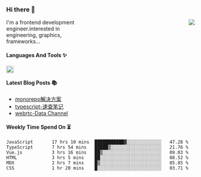 <!--
**zhaohuanyuu/zhaohuanyuu** is a ✨ _special_ ✨ repository because its `README.md` (this file) appears on your GitHub profile.
-->

### Hi there 👋

<picture>
  <source media="(prefers-color-scheme: dark)" srcset="https://github-readme-stats.vercel.app/api?username=zhaohuanyuu&count_private=true&show_icons=true&theme=city_lights&hide_title=true">
  <img align="right" src="https://github-readme-stats.vercel.app/api?username=zhaohuanyuu&count_private=true&show_icons=true&hide_title=true">
</picture>

<p align="left" style="width:40%">I'm a frontend development engineer.interested in engineering, graphics, frameworks...</p>

#### Languages And Tools ✨

<img align="left" height="20" src="https://skillicons.dev/icons?i=js,ts,nodejs,react,vue,gatsby,materialui,graphql,nestjs,electron,flutter" />

</br>

#### Latest Blog Posts 📚
<!-- BLOG-POST-LIST:START -->
- [monorepo解决方案](https://zhy.gatsbyjs.io/blog/monorepos)
- [typescript-速查笔记](https://zhy.gatsbyjs.io/blog/ts-note)
- [webrtc-Data Channel](https://zhy.gatsbyjs.io/blog/webrtc-dc)
<!-- BLOG-POST-LIST:END -->

#### Weekly Time Spend On ⏳
<!--START_SECTION:waka-->

```text
JavaScript       17 hrs 10 mins  ███████████▓░░░░░░░░░░░░░   47.28 %
TypeScript       7 hrs 54 mins   █████▒░░░░░░░░░░░░░░░░░░░   21.76 %
Vue.js           3 hrs 16 mins   ██▒░░░░░░░░░░░░░░░░░░░░░░   09.03 %
HTML             3 hrs 5 mins    ██░░░░░░░░░░░░░░░░░░░░░░░   08.52 %
MDX              2 hrs 7 mins    █▒░░░░░░░░░░░░░░░░░░░░░░░   05.85 %
CSS              1 hr 20 mins    █░░░░░░░░░░░░░░░░░░░░░░░░   03.71 %
```

<!--END_SECTION:waka-->
